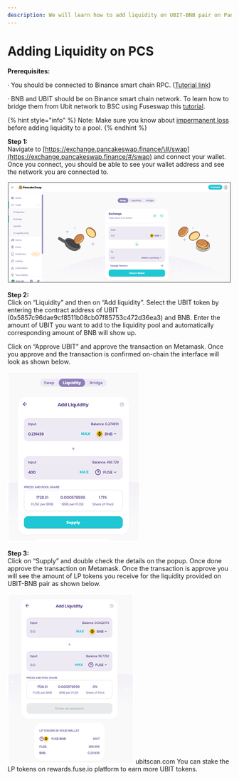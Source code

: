 ```yaml
---
description: We will learn how to add liquidity on UBIT-BNB pair on Pancakeswap.
---
```


# Adding Liquidity on PCS

**Prerequisites:**

·        You should be connected to Binance smart chain RPC. \([Tutorial link](https://academy.binance.com/en/articles/connecting-metamask-to-binance-smart-chain)\)

·        BNB and UBIT should be on Binance smart chain network. To learn how to bridge them from Ubit network to BSC using Fuseswap this [tutorial](https://docs.ubitscan.com/the-fuse-chain/token-bridges/transfer-fuse-using-bridge-on-fuseswap).

{% hint style="info" %}
Note: Make sure you know about [impermanent loss](https://academy.binance.com/en/articles/impermanent-loss-explained) before adding liquidity to a pool.
{% endhint %}

**Step 1:**  
Navigate to [https://exchange.pancakeswap.finance/\#/swap](https://exchange.pancakeswap.finance/#/swap) and connect your wallet. Once you connect, you should be able to see your wallet address and see the network you are connected to.

![](../.gitbook/assets/image%20%2810%29.png)


  
**Step 2:**  
Click on “Liquidity” and then on “Add liquidity”. Select the UBIT token by entering the contract address of UBIT \(0x5857c96dae9cf8511b08cb07f85753c472d36ea3\) and BNB. Enter the amount of UBIT you want to add to the liquidity pool and automatically corresponding amount of BNB will show up.  
  
 Click on “Approve UBIT” and approve the transaction on Metamask. Once you approve and the transaction is confirmed on-chain the interface will look as shown below.

![](../.gitbook/assets/image%20%289%29.png)

**Step 3:**  
Click on “Supply” and double check the details on the popup. Once done approve the transaction on Metamask. Once the transaction is approve you will see the amount of LP tokens you receive for the liquidity provided on UBIT-BNB pair as shown below.

![](../.gitbook/assets/image%20%2811%29.png)
ubitscan.com
You can stake the LP tokens on rewards.fuse.io platform to earn more UBIT tokens.

